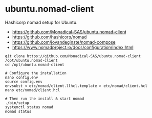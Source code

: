 # ubuntu.nomad-client

Hashicorp nomad setup for Ubuntu.

- https://github.com/Monadical-SAS/ubuntu.nomad-client
- https://github.com/hashicorp/nomad
- https://github.com/jovandeginste/nomad-compose
- https://www.nomadproject.io/docs/configuration/index.html

```fish
git clone https://github.com/Monadical-SAS/ubuntu.nomad-client /opt/ubuntu.nomad-client
cd /opt/ubuntu.nomad-client

# Configure the installation
nano config.env
source config.env
envsubst < etc/nomad/client.llhcl.template > etc/nomad/client.hcl
nano etc/nomad/client.hcl

# Then run the install & start nomad
./bin/setup
systemctl status nomad
nomad status
```
